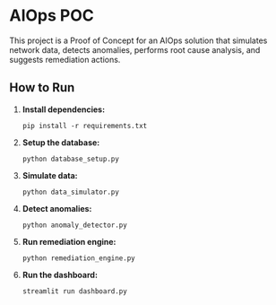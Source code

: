 # AIOps POC

This project is a Proof of Concept for an AIOps solution that simulates network data, detects anomalies, performs root cause analysis, and suggests remediation actions.

## How to Run

1. **Install dependencies:**
   ```
   pip install -r requirements.txt
   ```

2. **Setup the database:**
   ```
   python database_setup.py
   ```

3. **Simulate data:**
   ```
   python data_simulator.py
   ```

4. **Detect anomalies:**
   ```
   python anomaly_detector.py
   ```

5. **Run remediation engine:**
   ```
   python remediation_engine.py
   ```

6. **Run the dashboard:**
   ```
   streamlit run dashboard.py
   ```
